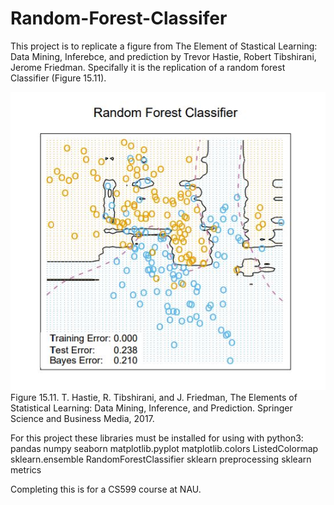 # Random-Forest-Classifer
 This project is to replicate a figure from The Element of Stastical Learning: Data Mining, Inferebce, and prediction by Trevor Hastie, Robert Tibshirani, Jerome Friedman. Specifally it is the replication of a random forest Classifier (Figure 15.11).

![Test Image 6](https://github.com/hannahcmeurer/Random-Forest-Classifer/blob/master/Figures/Hastie%20Figure.JPG)
Figure 15.11. T. Hastie, R. Tibshirani, and J. Friedman, The Elements of Statistical Learning: Data Mining, Inference, and Prediction. Springer Science and Business Media, 2017.

For this project these libraries must be installed for using with python3:
pandas
numpy
seaborn
matplotlib.pyplot
matplotlib.colors ListedColormap
sklearn.ensemble RandomForestClassifier
sklearn preprocessing
sklearn metrics

 Completing this is for a CS599 course at NAU. 
 
